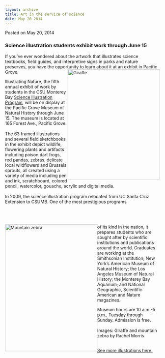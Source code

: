 ```yaml
---
layout: archive
title: Art in the service of science
date: May 20 2014
---
```





<span class="date">Posted on May 20, 2014    </span>
<h3>Science illustration students exhibit work through June 15</h3>
<p>If you&#x2019;ve ever wondered about the artwork that illustrates
science textbooks, field guides, and interpretive signs in parks
and nature preserves, you have the opportunity to learn about it at
an exhibit in Pacific Grove.<img alt="Giraffe" src="http://news.csumb.edu/sites/default/files/65/attachments/news/images/giraffe_rachel_morris_for_web.jpg" style="width:300px; height:358px; float:right"/></p>
<p>Illustrating Nature, the fifth annual exhibit of work by
students in the CSU Monterey Bay <a href="http://scienceillustration.org" rel="nofollow">Science
Illustration Program</a>, will be on display at the Pacific Grove
Museum of Natural History through June 15. The museum is located at
165 Forest Ave., Pacific Grove.<br>
<br>
The 63 framed illustrations and several field sketchbooks in the
exhibit depict wildlife, flowering plants and artifacts including
poison dart frogs, red pandas, zebras, delicate local wildflowers
and Brussels sprouts, all created using a variety of media
including pen and ink, scratchboard, colored pencil, watercolor,
gouache, acrylic and digital media.<br>
<br>
In 2009, the science illustration program relocated from UC Santa
Cruz Extension to CSUMB. One of the most prestigious programs</br></br></br></br></p>
<p><img alt="Mountain zebra" src="http://news.csumb.edu/sites/default/files/65/attachments/news/images/zebra_for_web.jpg" style="width:300px; height:413px; float:left">of its kind in the
nation, it prepares students who are sought after by scientific
institutions and publications around the world. Graduates are
working at the Smithsonian Institution; New York&#x2019;s American Museum
of Natural History; the Los Angeles Museum of Natural History; the
Monterey Bay Aquarium; and National Geographic, Scientific American
and Nature magazines.</img></p>
<p>Museum hours are 10 a.m.-5 p.m., Tuesday through Sunday.
Admission is free.&#xA0;<br>
<br>
Images: Giraffe and mountain zebra by Rachel Morris</br></br></p>
<p><a href="../../../../gallery/science-illustration-students-exhibit-local-museum.html" rel="nofollow">See more illustrations here.</a><br>
<br>
&#xA0;</br></br></p>






